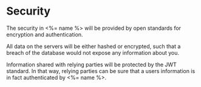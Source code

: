 # Security

The security in <%= name %> will be provided by open standards for encryption and authentication.

All data on the servers will be either hashed or encrypted, such that a breach of the database would not expose any information about you.

Information shared with relying parties will be protected by the JWT standard. In that way, relying parties can be sure that a users information is in fact authenticated by <%= name %>.

